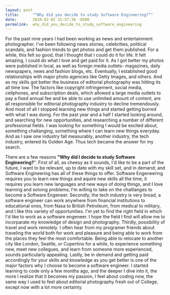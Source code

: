 ```yaml
---
layout: post
title:      "“Why did you decide to study Software Engineering?”"
date:       2020-02-02 15:57:30 -0500
permalink:  why_did_you_decide_to_study_software_engineering
---
```



For the past nine years I had been working as news and entertainment photographer. I've been following news stories, celebrities, political scandals, and fashion trends to get photos and  get them published. For a while, this felt so  good,  that I thought  that I could do it for life. It felt amazing, I could do what I love and get paid for it.   As I got better my photos were published in local, as well as foreign media outlets- magazines, daily newspapers, news and fashion blogs, etc.  Eventually, I established good relationships with major photo agencies like Getty Images, and others. And as my skills got better the business of editorial photography was hitting its all time low. The  factors like copyright infringement, social media, cellphones, and subscription deals, which allowed a large media outlets to pay a fixed annual fee and be able to use unlimited amount of content, are all responsible for editorial photography industry to decline tremendously. And most of all I stopped learning new things and started  getting borred with what I was doing.  For the past year and a half I started looking around, and searching for new opportunities, and researching a number of different professional fields. I was looking for something I would be excited about, something challanging, something where I can learn new things everyday. And as I saw one industry fall measurably, another industry, the tech industry, entered its Golden Age. Thus tech became the  answer for my search. 

There are a few reasons **"Why did I decide to study Software Engineering?**". First of all, as cheesy as it sounds, I'd like to be a part of the future, I want to be relevant, up to date with my skill set, and in demand;  and Software Engineering has all of these things to offer. Software Engeneering requires you to learn new things and aquire new skills all the time, it requires you learn new languages and new ways of doing things, and I love learning and solving problems; I'm willing to take on the challlanges to become a Software Engeneer.  Secondly, the tech industry is very broad, a software engineer can work anywhere from financial institutions to educational ones, from Nasa to British Petroleum, from medical to military, and I like this variety of opportunities. I'm yet to find the right field in which I'd like to work as a software engeneer. I hope the field I find will allow me to incorparate my  knowledge of design and photography. Thirdly, possibility of travel and work remotely. I often hear from my programer friends about traveling the world both for  work and pleasure and being able to work from the places they feel the most comfortable. Being able to relocate to another city like London, Seattle, or Cupertino for a while, to experience something new,  meet new collegues, and learn from someone more experienced, sounds particularly appealing. Lastly, be in demand and getting paid accordingly for your skills and knowledge as you get better is one of the major factors why I choose to become a software engineer. I started learning to code only a few months ago, and the deeper I dive into it, the more I realize that it becomes my passion, I feel about coding now, the same way I used to feel about editorial photography fresh out of College, except now with a lot more certainty.  


